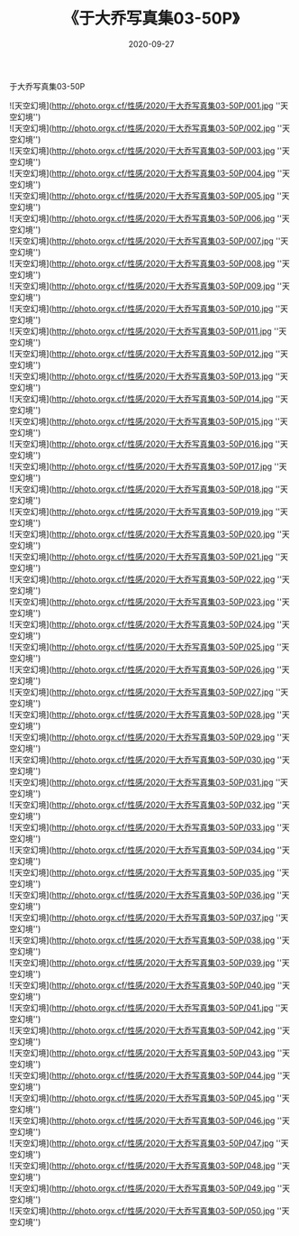 ﻿---
layout: post
title:  《于大乔写真集03-50P》
date:   2020-09-27
img: http://photo.orgx.cf/性感/2020/于大乔写真集03-50P/000.jpg
tags: [美女, 性感, 泳衣]
---

于大乔写真集03-50P



![天空幻境](http://photo.orgx.cf/性感/2020/于大乔写真集03-50P/001.jpg ''天空幻境'') <br>
![天空幻境](http://photo.orgx.cf/性感/2020/于大乔写真集03-50P/002.jpg ''天空幻境'') <br>
![天空幻境](http://photo.orgx.cf/性感/2020/于大乔写真集03-50P/003.jpg ''天空幻境'') <br>
![天空幻境](http://photo.orgx.cf/性感/2020/于大乔写真集03-50P/004.jpg ''天空幻境'') <br>
![天空幻境](http://photo.orgx.cf/性感/2020/于大乔写真集03-50P/005.jpg ''天空幻境'') <br>
![天空幻境](http://photo.orgx.cf/性感/2020/于大乔写真集03-50P/006.jpg ''天空幻境'') <br>
![天空幻境](http://photo.orgx.cf/性感/2020/于大乔写真集03-50P/007.jpg ''天空幻境'') <br>
![天空幻境](http://photo.orgx.cf/性感/2020/于大乔写真集03-50P/008.jpg ''天空幻境'') <br>
![天空幻境](http://photo.orgx.cf/性感/2020/于大乔写真集03-50P/009.jpg ''天空幻境'') <br>
![天空幻境](http://photo.orgx.cf/性感/2020/于大乔写真集03-50P/010.jpg ''天空幻境'') <br>
![天空幻境](http://photo.orgx.cf/性感/2020/于大乔写真集03-50P/011.jpg ''天空幻境'') <br>
![天空幻境](http://photo.orgx.cf/性感/2020/于大乔写真集03-50P/012.jpg ''天空幻境'') <br>
![天空幻境](http://photo.orgx.cf/性感/2020/于大乔写真集03-50P/013.jpg ''天空幻境'') <br>
![天空幻境](http://photo.orgx.cf/性感/2020/于大乔写真集03-50P/014.jpg ''天空幻境'') <br>
![天空幻境](http://photo.orgx.cf/性感/2020/于大乔写真集03-50P/015.jpg ''天空幻境'') <br>
![天空幻境](http://photo.orgx.cf/性感/2020/于大乔写真集03-50P/016.jpg ''天空幻境'') <br>
![天空幻境](http://photo.orgx.cf/性感/2020/于大乔写真集03-50P/017.jpg ''天空幻境'') <br>
![天空幻境](http://photo.orgx.cf/性感/2020/于大乔写真集03-50P/018.jpg ''天空幻境'') <br>
![天空幻境](http://photo.orgx.cf/性感/2020/于大乔写真集03-50P/019.jpg ''天空幻境'') <br>
![天空幻境](http://photo.orgx.cf/性感/2020/于大乔写真集03-50P/020.jpg ''天空幻境'') <br>
![天空幻境](http://photo.orgx.cf/性感/2020/于大乔写真集03-50P/021.jpg ''天空幻境'') <br>
![天空幻境](http://photo.orgx.cf/性感/2020/于大乔写真集03-50P/022.jpg ''天空幻境'') <br>
![天空幻境](http://photo.orgx.cf/性感/2020/于大乔写真集03-50P/023.jpg ''天空幻境'') <br>
![天空幻境](http://photo.orgx.cf/性感/2020/于大乔写真集03-50P/024.jpg ''天空幻境'') <br>
![天空幻境](http://photo.orgx.cf/性感/2020/于大乔写真集03-50P/025.jpg ''天空幻境'') <br>
![天空幻境](http://photo.orgx.cf/性感/2020/于大乔写真集03-50P/026.jpg ''天空幻境'') <br>
![天空幻境](http://photo.orgx.cf/性感/2020/于大乔写真集03-50P/027.jpg ''天空幻境'') <br>
![天空幻境](http://photo.orgx.cf/性感/2020/于大乔写真集03-50P/028.jpg ''天空幻境'') <br>
![天空幻境](http://photo.orgx.cf/性感/2020/于大乔写真集03-50P/029.jpg ''天空幻境'') <br>
![天空幻境](http://photo.orgx.cf/性感/2020/于大乔写真集03-50P/030.jpg ''天空幻境'') <br>
![天空幻境](http://photo.orgx.cf/性感/2020/于大乔写真集03-50P/031.jpg ''天空幻境'') <br>
![天空幻境](http://photo.orgx.cf/性感/2020/于大乔写真集03-50P/032.jpg ''天空幻境'') <br>
![天空幻境](http://photo.orgx.cf/性感/2020/于大乔写真集03-50P/033.jpg ''天空幻境'') <br>
![天空幻境](http://photo.orgx.cf/性感/2020/于大乔写真集03-50P/034.jpg ''天空幻境'') <br>
![天空幻境](http://photo.orgx.cf/性感/2020/于大乔写真集03-50P/035.jpg ''天空幻境'') <br>
![天空幻境](http://photo.orgx.cf/性感/2020/于大乔写真集03-50P/036.jpg ''天空幻境'') <br>
![天空幻境](http://photo.orgx.cf/性感/2020/于大乔写真集03-50P/037.jpg ''天空幻境'') <br>
![天空幻境](http://photo.orgx.cf/性感/2020/于大乔写真集03-50P/038.jpg ''天空幻境'') <br>
![天空幻境](http://photo.orgx.cf/性感/2020/于大乔写真集03-50P/039.jpg ''天空幻境'') <br>
![天空幻境](http://photo.orgx.cf/性感/2020/于大乔写真集03-50P/040.jpg ''天空幻境'') <br>
![天空幻境](http://photo.orgx.cf/性感/2020/于大乔写真集03-50P/041.jpg ''天空幻境'') <br>
![天空幻境](http://photo.orgx.cf/性感/2020/于大乔写真集03-50P/042.jpg ''天空幻境'') <br>
![天空幻境](http://photo.orgx.cf/性感/2020/于大乔写真集03-50P/043.jpg ''天空幻境'') <br>
![天空幻境](http://photo.orgx.cf/性感/2020/于大乔写真集03-50P/044.jpg ''天空幻境'') <br>
![天空幻境](http://photo.orgx.cf/性感/2020/于大乔写真集03-50P/045.jpg ''天空幻境'') <br>
![天空幻境](http://photo.orgx.cf/性感/2020/于大乔写真集03-50P/046.jpg ''天空幻境'') <br>
![天空幻境](http://photo.orgx.cf/性感/2020/于大乔写真集03-50P/047.jpg ''天空幻境'') <br>
![天空幻境](http://photo.orgx.cf/性感/2020/于大乔写真集03-50P/048.jpg ''天空幻境'') <br>
![天空幻境](http://photo.orgx.cf/性感/2020/于大乔写真集03-50P/049.jpg ''天空幻境'') <br>
![天空幻境](http://photo.orgx.cf/性感/2020/于大乔写真集03-50P/050.jpg ''天空幻境'') <br>